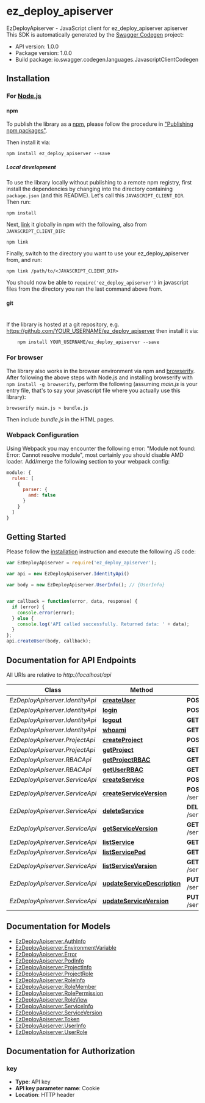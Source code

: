 # ez_deploy_apiserver

EzDeployApiserver - JavaScript client for ez_deploy_apiserver
apiserver
This SDK is automatically generated by the [Swagger Codegen](https://github.com/swagger-api/swagger-codegen) project:

- API version: 1.0.0
- Package version: 1.0.0
- Build package: io.swagger.codegen.languages.JavascriptClientCodegen

## Installation

### For [Node.js](https://nodejs.org/)

#### npm

To publish the library as a [npm](https://www.npmjs.com/),
please follow the procedure in ["Publishing npm packages"](https://docs.npmjs.com/getting-started/publishing-npm-packages).

Then install it via:

```shell
npm install ez_deploy_apiserver --save
```

##### Local development

To use the library locally without publishing to a remote npm registry, first install the dependencies by changing 
into the directory containing `package.json` (and this README). Let's call this `JAVASCRIPT_CLIENT_DIR`. Then run:

```shell
npm install
```

Next, [link](https://docs.npmjs.com/cli/link) it globally in npm with the following, also from `JAVASCRIPT_CLIENT_DIR`:

```shell
npm link
```

Finally, switch to the directory you want to use your ez_deploy_apiserver from, and run:

```shell
npm link /path/to/<JAVASCRIPT_CLIENT_DIR>
```

You should now be able to `require('ez_deploy_apiserver')` in javascript files from the directory you ran the last 
command above from.

#### git
#
If the library is hosted at a git repository, e.g.
https://github.com/YOUR_USERNAME/ez_deploy_apiserver
then install it via:

```shell
    npm install YOUR_USERNAME/ez_deploy_apiserver --save
```

### For browser

The library also works in the browser environment via npm and [browserify](http://browserify.org/). After following
the above steps with Node.js and installing browserify with `npm install -g browserify`,
perform the following (assuming *main.js* is your entry file, that's to say your javascript file where you actually 
use this library):

```shell
browserify main.js > bundle.js
```

Then include *bundle.js* in the HTML pages.

### Webpack Configuration

Using Webpack you may encounter the following error: "Module not found: Error:
Cannot resolve module", most certainly you should disable AMD loader. Add/merge
the following section to your webpack config:

```javascript
module: {
  rules: [
    {
      parser: {
        amd: false
      }
    }
  ]
}
```

## Getting Started

Please follow the [installation](#installation) instruction and execute the following JS code:

```javascript
var EzDeployApiserver = require('ez_deploy_apiserver');

var api = new EzDeployApiserver.IdentityApi()

var body = new EzDeployApiserver.UserInfo(); // {UserInfo} 


var callback = function(error, data, response) {
  if (error) {
    console.error(error);
  } else {
    console.log('API called successfully. Returned data: ' + data);
  }
};
api.createUser(body, callback);

```

## Documentation for API Endpoints

All URIs are relative to *http://localhost/api*

Class | Method | HTTP request | Description
------------ | ------------- | ------------- | -------------
*EzDeployApiserver.IdentityApi* | [**createUser**](docs/IdentityApi.md#createUser) | **POST** /user/create | 
*EzDeployApiserver.IdentityApi* | [**login**](docs/IdentityApi.md#login) | **POST** /user/login | 
*EzDeployApiserver.IdentityApi* | [**logout**](docs/IdentityApi.md#logout) | **GET** /user/logout | 
*EzDeployApiserver.IdentityApi* | [**whoami**](docs/IdentityApi.md#whoami) | **GET** /whoami | 
*EzDeployApiserver.ProjectApi* | [**createProject**](docs/ProjectApi.md#createProject) | **POST** /project/create | 
*EzDeployApiserver.ProjectApi* | [**getProject**](docs/ProjectApi.md#getProject) | **GET** /project/get | 
*EzDeployApiserver.RBACApi* | [**getProjectRBAC**](docs/RBACApi.md#getProjectRBAC) | **GET** /rbac/project/get | 
*EzDeployApiserver.RBACApi* | [**getUserRBAC**](docs/RBACApi.md#getUserRBAC) | **GET** /rbac/user/get | 
*EzDeployApiserver.ServiceApi* | [**createService**](docs/ServiceApi.md#createService) | **POST** /service/create | 
*EzDeployApiserver.ServiceApi* | [**createServiceVersion**](docs/ServiceApi.md#createServiceVersion) | **POST** /service/version/create | 
*EzDeployApiserver.ServiceApi* | [**deleteService**](docs/ServiceApi.md#deleteService) | **DELETE** /service/delete | 
*EzDeployApiserver.ServiceApi* | [**getServiceVersion**](docs/ServiceApi.md#getServiceVersion) | **GET** /service/version/get | 
*EzDeployApiserver.ServiceApi* | [**listService**](docs/ServiceApi.md#listService) | **GET** /service/list | 
*EzDeployApiserver.ServiceApi* | [**listServicePod**](docs/ServiceApi.md#listServicePod) | **GET** /service/pod/list | 
*EzDeployApiserver.ServiceApi* | [**listServiceVersion**](docs/ServiceApi.md#listServiceVersion) | **GET** /service/version/list | 
*EzDeployApiserver.ServiceApi* | [**updateServiceDescription**](docs/ServiceApi.md#updateServiceDescription) | **PUT** /service/update/desc | 
*EzDeployApiserver.ServiceApi* | [**updateServiceVersion**](docs/ServiceApi.md#updateServiceVersion) | **PUT** /service/update/deploy | 


## Documentation for Models

 - [EzDeployApiserver.AuthInfo](docs/AuthInfo.md)
 - [EzDeployApiserver.EnvironmentVariable](docs/EnvironmentVariable.md)
 - [EzDeployApiserver.Error](docs/Error.md)
 - [EzDeployApiserver.PodInfo](docs/PodInfo.md)
 - [EzDeployApiserver.ProjectInfo](docs/ProjectInfo.md)
 - [EzDeployApiserver.ProjectRole](docs/ProjectRole.md)
 - [EzDeployApiserver.RoleInfo](docs/RoleInfo.md)
 - [EzDeployApiserver.RoleMember](docs/RoleMember.md)
 - [EzDeployApiserver.RolePermission](docs/RolePermission.md)
 - [EzDeployApiserver.RoleView](docs/RoleView.md)
 - [EzDeployApiserver.ServiceInfo](docs/ServiceInfo.md)
 - [EzDeployApiserver.ServiceVersion](docs/ServiceVersion.md)
 - [EzDeployApiserver.Token](docs/Token.md)
 - [EzDeployApiserver.UserInfo](docs/UserInfo.md)
 - [EzDeployApiserver.UserRole](docs/UserRole.md)


## Documentation for Authorization


### key

- **Type**: API key
- **API key parameter name**: Cookie
- **Location**: HTTP header

